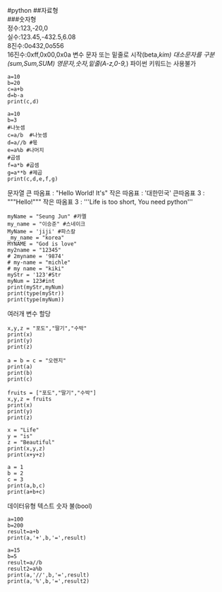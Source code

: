 #python
##자료형\
###숫자형\
정수:123,-20,0\
실수:123.45,-432.5,6.08\
8진수:0o432,0o556\
16진수:0xff,0x00,0x0a
변수
문자 또는 밑줄로 시작(beta,_kim)
대소문자를 구분(sum,Sum,SUM)
영문자,숫자,밑줄(A-z,0-9,_)
파이썬 키워드는 사용불가
~~~
a=10
b=20
c=a+b
d=b-a
print(c,d)
~~~
~~~
a=10
b=3
#나눗셈
c=a/b  #나눗셈
d=a//b #몫
e=a%b #나머지
#곱셈
f=a*b #곱셈
g=a**b #제곱
print(c,d,e,f,g)
~~~
문자열
큰 따옴표 : "Hello World! It's"
작은 따옴표 : '대한민국'
큰따옴표 3 : """Hello!"""
작은 따옴표 3 : '''Life is too short, You need python'''
~~~
myName = "Seung Jun" #카멜
my_name = "이승준" #스네이크
MyName = 'jiji' #파스칼
_my_name = "korea"
MYNAME = "God is love"
my2name = "12345"
# 2myname = '9874'
# my-name = "michle"
# my name = "kiki"
myStr = '123'#Str
myNum = 123#int
print(myStr,myNum)
print(type(myStr))
print(type(myNum))
~~~
여러개 변수 할당
~~~
x,y,z = "포도","딸기","수박"
print(x)
print(y)
print(z)
~~~
~~~
a = b = c = "오렌지"
print(a)
print(b)
print(c)
~~~
~~~
fruits = ["포도","딸기","수박"]
x,y,z = fruits
print(x)
print(y)
print(z)
~~~
~~~
x = "Life"
y = "is"
z = "Beautiful"
print(x,y,z)
print(x+y+z)
~~~
~~~
a = 1
b = 2
c = 3
print(a,b,c)
print(a+b+c)
~~~
데이터유형
텍스트
숫자
불(bool)
~~~
a=100
b=200
result=a+b
print(a,'+',b,'=',result)
~~~
~~~
a=15
b=5
result=a//b
result2=a%b
print(a,'//',b,'=',result)
print(a,'%',b,'=',result2)
~~~
